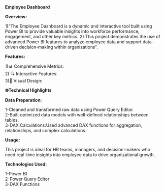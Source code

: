 **Employee Dashboard**  

**Overview:**  

1)"The Employee Dashboard is a dynamic and interactive tool built using Power BI to provide valuable insights into workforce performance, engagement, and other key metrics. 
 2) This project demonstrates the use of advanced Power BI features to analyze employee data and support data-driven decision-making within organizations".  

**Features:**   

1)📊 Comprehensive Metrics:  
2) 🔍 Interactive Features:  
3)🎨 Visual Design:   

**🌐Technical Highlights**  

**Data Preparation:**  

1-Cleaned and transformed raw data using Power Query Editor.  
2-Built optimized data models with well-defined relationships between tables.  
3-DAX Calculations:Used advanced DAX functions for aggregation, relationships, and complex calculations.  

**Usage:**  

This project is ideal for HR teams, managers, and decision-makers who need real-time insights into employee data to drive organizational growth.  

**Technologies Used:**  

1-Power BI    
2-Power Query Editor  
3-DAX Functions
